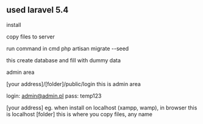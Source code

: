 ## used laravel 5.4
install

copy files to server

run command in cmd
php artisan migrate --seed

this create database and fill with dummy data

admin area

[your address]/[folder]/public/login
this is admin area

login: admin@admin.pl
pass: temp123

[your address] eg. when install on localhost (xampp, wamp), in browser this is localhost
[folder] this is where you copy files, any name
